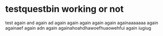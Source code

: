 # testquestbin working or not
test
again
and again
ad again
again
again
again
again
againaaaaaaa
again
againaef
again
adn again
againahoahdhawoefhuaowehfui
again
iugiug
